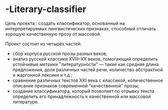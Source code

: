 # -Literary-classifier

Цель проекта : создать классификатор, основанный на интерпретируемых лингвистических признаках, способный отличать хорошую качественную прозу от массовой.

Проект состоит из четырёх частей:

- сбор корпуса русской прозы разных веков;
- анализ русской классики XVIII–XX веков, помогающий определить устойчивые метрики "литературности" — такие как средняя длина предложения, доля различных частей речи, количество абстрактной и жаргонной лексики и т.д.;
- сравнение различных текстов XXI века с классикой, количественное описание признаков современной "качественной" прозы;
- создание классификатора, который позволяет по отрывку текста определить его принадлежность к качественной или массовой литературе.
